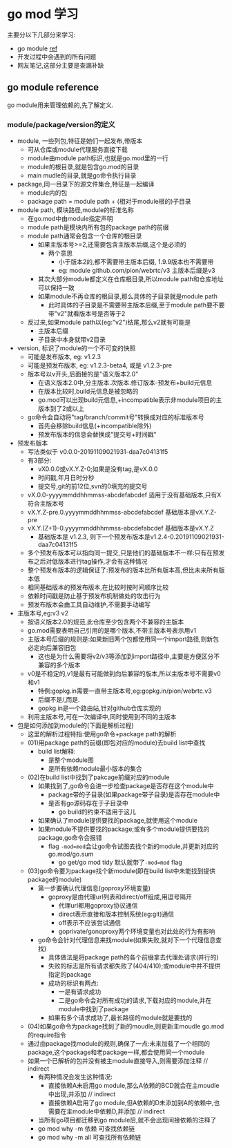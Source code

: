 # go mod 学习

主要分以下几部分来学习:

- go module [ref](https://golang.google.cn/ref/mod)
- 开发过程中会遇到的所有问题
- 网友笔记,这部分主要是查漏补缺

## go module reference

go module用来管理依赖的,先了解定义.

### module/package/version的定义

- module, 一些列包,特征是她们一起发布,带版本
  - 可从仓库或module代理服务直接下载
  - module由module path标识,也就是go.mod里的一行
  - module的根目录,就是包含go.mod的目录
  - main mudle的目录,就是go命令执行目录
- package,同一目录下的源文件集合,特征是一起编译
  - module内的包
  - package path = module path + (相对于module根的)子目录
- module path, 模块路径,module的标准名称
  - 在go.mod中由module指定声明
  - module path是模块内所有包的package path的前缀
  - module path通常会包含一个仓库的根目录
    - 如果主版本号>=2,还需要包含主版本后缀,这个是必须的
      - 两个意思
        - 小于版本2的,都不需要带主版本后缀, 1.9.9版本也不需要带
        - eg: module github.com/pion/webrtc/v3 主版本后缀是v3
    - 其次大部分module都定义在仓库根目录,所以module path和仓库地址可以保持一致
    - 如果module不再仓库的根目录,那么具体的子目录就是module path
      - 此时具体的子目录是不需要带主版本后缀,至于module path要不要带"v2"就看版本号是否等于2
  - 反过来,如果module path以(eg:"v2")结尾,那么v2就有可能是
    - 主版本后缀
    - 子目录中本身就带v2目录
- version, 标识了module的一个不可变的快照
  - 可能是发布版本, eg: v1.2.3
  - 可能是预发布版本, eg: v1.2.3-beta4, 或是 v1.2.3-pre
  - 版本号以v开头,后面接的是"语义版本2.0"
    - 在语义版本2.0中,分主版本.次版本.修订版本-预发布+build元信息
    - 在版本比较时,build元信息是被忽略的
    - go.mod可以出现build元信息,+incompatible表示非module项目的主版本到了2或以上
  - go命令会自动将"tag/branch/commit号"转换成对应的标准版本号
    - 首先会移除build信息(+incompatible除外)
    - 预发布版本的信息会替换成"提交号+时间戳"
- 预发布版本
  - 写法类似于 v0.0.0-20191109021931-daa7c04131f5
  - 有3部分:
    - vX0.0.0或vX.Y.Z-0;如果是没有tag,是vX.0.0
    - 时间戳,年月日时分秒
    - 提交号,git的前12位,svn的0填充的提交号
  - vX.0.0-yyyymmddhhmmss-abcdefabcdef 适用于没有基础版本,只有X符合主版本号
  - vX.Y.Z-pre.0.yyyymmddhhmmss-abcdefabcdef 基础版本是vX.Y.Z-pre
  - vX.Y.(Z+1)-0.yyyymmddhhmmss-abcdefabcdef 基础版本是vX.Y.Z
    - 基础版本是 v1.2.3, 则下一个预发布版本是v1.2.4-0.20191109021931-daa7c04131f5
  - 多个预发布版本可以指向同一提交,只是他们的基础版本不一样:只有在预发布之后对低版本进行tag操作,才会有这种情况
  - 整个预发布版本的逻辑保证了:预发布的版本比所有版本高,但比未来所有版本低
  - 相同基础版本的预发布版本,在比较时按时间顺序比较
  - 依赖时间戳是防止基于预发布机制做处的攻击行为
  - 预发布版本会由工具自动维护,不需要手动编写
- 主版本号,eg:v3 v2
  - 按语义版本2.0的规范,此仓库至少包含两个不兼容的主版本
  - go.mod需要表明自己引用的是哪个版本,不带主版本号表示用v1
  - 主版本号后缀的规则是:如果新旧两个包都使用同一个import路径,则新包必定向后兼容旧包
    - 这也是为什么需要将v2/v3等添加到import路径中,主要是方便区分不兼容的多个版本
  - v0是不稳定的,v1是最有可能做到向后兼容的版本,所以主版本号不需要v0和v1
    - 特例:gopkg.in需要一直带主版本号,eg:gopkg.in/pion/webrtc.v3
    - 后缀不是/,而是.
    - gopkg.in是一个路由站,针对github仓库实现的
  - 利用主版本号,可在一次编译中,同时使用到不同的主版本
- 包是如何添加到module的(下面是解析过程)
  - 这里的解析过程特指:使用go命令+package path的解析
  - (01)用package path的前缀(即包对应的module)去build list中查找
    - build list解释:
      - 是整个module图
      - 是所有依赖module最小版本的集合
  - (02)在build list中找到了pakcage前缀对应的module
    - 如果找到了,go命令会进一步检查package是否存在这个module中
      - package带的子目录(如果package带子目录)是否存在module中
      - 是否有go源码存在于子目录中
        - go build的约束不适用于这儿
    - 如果确认了module提供要找的package,就使用这个module
    - 如果module不提供要找的package;或有多个module提供要找的package,go命令会报错
      - flag `-mod=mod`会让go命令试图去找个新的module,并更新对应的go.mod/go.sum
        - go get/go mod tidy 默认就带了`-mod=mod` flag
  - (03)go命令要为package找个新module(即在build list中未能找到提供package的module)
    - 第一步要确认代理信息(goproxy环境变量)
      - goproxy是由代理url列表和direct/off组成,用逗号隔开
        - 代理url都用goproxy协议通信
        - direct表示直接和版本控制系统(eg:git)通信
        - off表示不应该尝试通信
        - goprivate/gonoproxy两个环境变量也对此处的行为有影响
    - go命令会针对代理信息来找module(如果失败,就对下一个代理信息查找)
      - 具体做法是将package path的各个前缀拿去代理处请求(并行的)
      - 失败的标志是所有请求都失败了(404/410);或module中并不提供指定的package
      - 成功的标识有两点:
        - 一是有请求成功
        - 二是go命令会对所有成功的请求,下载对应的module,并在module中找到了package
      - 如果有多个请求成功了,最长路径的module就是要找的
  - (04)如果go命令为package找到了新的moudle,则更新主moudle go.mod的require指令
  - 通过由package找module的规则,确保了一点:未来加载了一个相同的package,这个package和老package一样,都会使用同一个module
  - 如果一个已解析的包并没有被主module直接导入,则需要添加注释 // indirect
    - 有两种情况会发生这种情况:
      - 直接依赖A未启用go module,那么A依赖的BCD就会在主moudle中出现,并添加 // indirect
      - 直接依赖A启用了go module,但A依赖的D未添加到A的依赖中,也需要在主module中依赖D,并添加 // indirect
    - 当所有go项目都迁移到go module后,就不会出现间接依赖的注释了
    - go mod why -m 依赖 可查找依赖链
    - go mod why -m all 可查找所有依赖链
